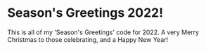 # Season's Greetings 2022!

This is all of my 'Season's Greetings' code for 2022. A very Merry Christmas to those celebrating, and a Happy New Year!
